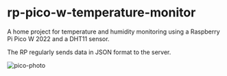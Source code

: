 # rp-pico-w-temperature-monitor
A home project for temperature and humidity monitoring using a Raspberry Pi Pico W 2022 and a DHT11 sensor.

The RP regularly sends data in JSON format to the server.

![pico-photo](https://github.com/user-attachments/assets/e08248e3-c5d0-4020-9504-fa717b5cf4f2)
